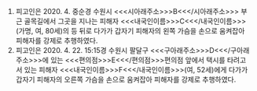 1. 피고인은 2020. 4. 중순경 수원시 <<<시아래주소>>>B<<</시아래주소>>> 부근 골목길에서 그곳을 지나는 피해자 <<<내국인이름>>>C<<</내국인이름>>>(가명, 여, 80세)의 등 뒤로 다가가 갑자기 피해자의 왼쪽 가슴을 손으로 움켜잡아 피해자를 강제로 추행하였다.
2. 피고인은 2020. 4. 22. 15:15경 수원시 팔달구 <<<구아래주소>>>D<<</구아래주소>>>에 있는 <<<편의점>>>E<<</편의점>>>편의점 앞에서 택시를 타려고 서 있는 피해자 <<<내국인이름>>>F<<</내국인이름>>>(여, 52세)에게 다가가 갑자기 피해자의 오른쪽 가슴을 손으로 움켜잡아 피해자를 강제로 추행하였다.